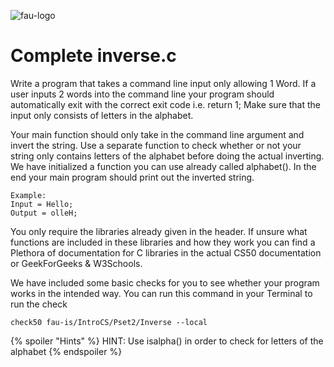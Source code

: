 ![fau-logo](https://www.fau.de/files/2016/02/fb-ww-logo-preview.jpg)
# Complete inverse.c
Write a program that takes a command line input only allowing 1 Word. 
If a  user inputs 2 words into the command line your program should automatically exit  with the correct exit code i.e. return 1;
Make sure that the input only consists of letters in the alphabet. 

Your main function should only take in the command line argument and invert the string. Use a separate function 
to check whether or not your string only contains letters of the alphabet before doing the actual inverting. We have
initialized a function you can use already called alphabet(). In the end your main program
should print out the inverted string.

~~~
Example: 
Input = Hello; 
Output = olleH;
~~~

You only require the libraries already given in the header. If unsure what functions
are included in these libraries and how they work you can find a Plethora of documentation for C libraries 
in the actual CS50 documentation or GeekForGeeks & W3Schools.

We have included some basic checks for you to see whether your program works in the intended way.
You can run this command in your Terminal to run the check
~~~
check50 fau-is/IntroCS/Pset2/Inverse --local
~~~

{% spoiler "Hints" %}
HINT: Use isalpha() in order to check for letters of the alphabet
{% endspoiler %}
